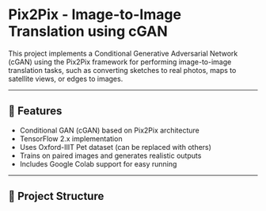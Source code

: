 # Pix2Pix - Image-to-Image Translation using cGAN

This project implements a Conditional Generative Adversarial Network (cGAN) using the Pix2Pix framework for performing image-to-image translation tasks, such as converting sketches to real photos, maps to satellite views, or edges to images.

---

## 📌 Features
- Conditional GAN (cGAN) based on Pix2Pix architecture
- TensorFlow 2.x implementation
- Uses Oxford-IIIT Pet dataset (can be replaced with others)
- Trains on paired images and generates realistic outputs
- Includes Google Colab support for easy running

---

## 📁 Project Structure
